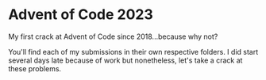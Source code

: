 # Advent of Code 2023
My first crack at Advent of Code since 2018...because why not?

You'll find each of my submissions in their own respective folders. I did start several days late because of work but nonetheless, let's take a crack at these problems.
